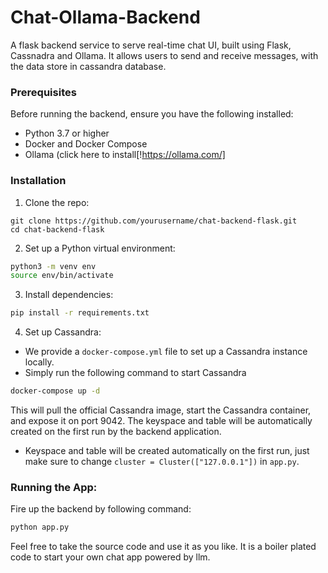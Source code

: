 # Chat-Ollama-Backend
A flask backend service to serve real-time chat UI, built using Flask, Cassnadra and Ollama. It allows users to send and receive messages, with the data store in cassandra database.

### Prerequisites
Before running the backend, ensure you have the following installed:

- Python 3.7 or higher
- Docker and Docker Compose
- Ollama (click here to install[!https://ollama.com/]

### Installation
1. Clone the repo:
```bask
git clone https://github.com/yourusername/chat-backend-flask.git
cd chat-backend-flask
```
2. Set up a Python virtual environment:
```bash
python3 -m venv env
source env/bin/activate
```
3. Install dependencies:
```bash
pip install -r requirements.txt
```
4. Set up Cassandra:
- We provide a `docker-compose.yml` file to set up a Cassandra instance locally.
- Simply run the following command to start Cassandra
```bash
docker-compose up -d
```
This will pull the official Cassandra image, start the Cassandra container, and expose it on port 9042. The keyspace and table will be automatically created on the first run by the backend application.
- Keyspace and table will be created automatically on the first run, just make sure to change `cluster = Cluster(["127.0.0.1"])` in `app.py`.

### Running the App:
Fire up the backend by following command:
```bash
python app.py
```

Feel free to take the source code and use it as you like. It is a boiler plated code to start your own chat app powered by llm.
